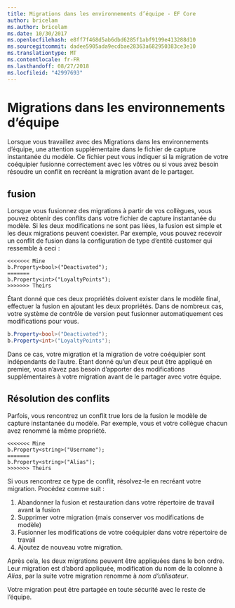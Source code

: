 ```yaml
---
title: Migrations dans les environnements d’équipe - EF Core
author: bricelam
ms.author: bricelam
ms.date: 10/30/2017
ms.openlocfilehash: e8ff7f468d5ab6dbd6285f1abf9199e413288d10
ms.sourcegitcommit: dadee5905ada9ecdbae28363a682950383ce3e10
ms.translationtype: MT
ms.contentlocale: fr-FR
ms.lasthandoff: 08/27/2018
ms.locfileid: "42997693"
---
```

<a name="migrations-in-team-environments"></a>Migrations dans les environnements d’équipe
===============================
Lorsque vous travaillez avec des Migrations dans les environnements d’équipe, une attention supplémentaire dans le fichier de capture instantanée du modèle. Ce fichier peut vous indiquer si la migration de votre coéquipier fusionne correctement avec les vôtres ou si vous avez besoin résoudre un conflit en recréant la migration avant de le partager.

<a name="merging"></a>fusion
-------
Lorsque vous fusionnez des migrations à partir de vos collègues, vous pouvez obtenir des conflits dans votre fichier de capture instantanée du modèle. Si les deux modifications ne sont pas liées, la fusion est simple et les deux migrations peuvent coexister. Par exemple, vous pouvez recevoir un conflit de fusion dans la configuration de type d’entité customer qui ressemble à ceci :

    <<<<<<< Mine
    b.Property<bool>("Deactivated");
    =======
    b.Property<int>("LoyaltyPoints");
    >>>>>>> Theirs

Étant donné que ces deux propriétés doivent exister dans le modèle final, effectuer la fusion en ajoutant les deux propriétés. Dans de nombreux cas, votre système de contrôle de version peut fusionner automatiquement ces modifications pour vous.

``` csharp
b.Property<bool>("Deactivated");
b.Property<int>("LoyaltyPoints");
```

Dans ce cas, votre migration et la migration de votre coéquipier sont indépendants de l’autre. Étant donné qu’un d’eux peut être appliqué en premier, vous n’avez pas besoin d’apporter des modifications supplémentaires à votre migration avant de le partager avec votre équipe.

<a name="resolving-conflicts"></a>Résolution des conflits
-------------------
Parfois, vous rencontrez un conflit true lors de la fusion le modèle de capture instantanée du modèle. Par exemple, vous et votre collègue chacun avez renommé la même propriété.

    <<<<<<< Mine
    b.Property<string>("Username");
    =======
    b.Property<string>("Alias");
    >>>>>>> Theirs

Si vous rencontrez ce type de conflit, résolvez-le en recréant votre migration. Procédez comme suit :

1. Abandonner la fusion et restauration dans votre répertoire de travail avant la fusion
2. Supprimer votre migration (mais conserver vos modifications de modèle)
3. Fusionner les modifications de votre coéquipier dans votre répertoire de travail
4. Ajoutez de nouveau votre migration.

Après cela, les deux migrations peuvent être appliquées dans le bon ordre. Leur migration est d’abord appliquée, modification du nom de la colonne à *Alias*, par la suite votre migration renomme à *nom d’utilisateur*.

Votre migration peut être partagée en toute sécurité avec le reste de l’équipe.
